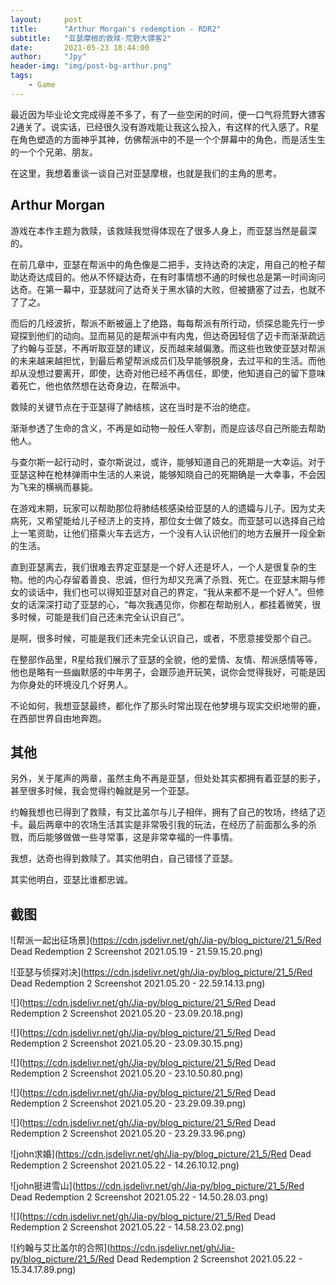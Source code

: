 ```yaml
---
layout:     post
title:      "Arthur Morgan's redemption - RDR2"
subtitle:   "亚瑟摩根的救赎-荒野大镖客2"
date:       2021-05-23 18:44:00
author:     "Jpy"
header-img: "img/post-bg-arthur.png"
tags:
    - Game
---
```

最近因为毕业论文完成得差不多了，有了一些空闲的时间，便一口气将荒野大镖客2通关了。说实话，已经很久没有游戏能让我这么投入，有这样的代入感了。R星在角色塑造的方面神乎其神，仿佛帮派中的不是一个个屏幕中的角色，而是活生生的一个个兄弟、朋友。

在这里，我想着重谈一谈自己对亚瑟摩根，也就是我们的主角的思考。

## Arthur Morgan

游戏在本作主题为救赎，该救赎我觉得体现在了很多人身上，而亚瑟当然是最深的。

在前几章中，亚瑟在帮派中的角色像是二把手，支持达奇的决定，用自己的枪子帮助达奇达成目的。他从不怀疑达奇，在有时事情想不通的时候也总是第一时间询问达奇。在第一幕中，亚瑟就问了达奇关于黑水镇的大败，但被搪塞了过去，也就不了了之。

而后的几经波折，帮派不断被逼上了绝路，每每帮派有所行动，侦探总能先行一步窥探到他们的动向。显而易见的是帮派中有内鬼，但达奇因轻信了迈卡而渐渐疏远了约翰与亚瑟，不再听取亚瑟的建议，反而越来越偏激。而这些也致使亚瑟对帮派的未来越来越担忧，到最后希望帮派成员们及早能够脱身，去过平和的生活。而他却从没想过要离开，即使，达奇对他已经不再信任，即使，他知道自己的留下意味着死亡，他也依然想在达奇身边，在帮派中。

救赎的关键节点在于亚瑟得了肺结核，这在当时是不治的绝症。

渐渐参透了生命的含义，不再是如动物一般任人宰割，而是应该尽自己所能去帮助他人。

与查尔斯一起行动时，查尔斯说过，或许，能够知道自己的死期是一大幸运。对于亚瑟这种在枪林弹雨中生活的人来说，能够知晓自己的死期确是一大幸事，不会因为飞来的横祸而暴毙。

在游戏末期，玩家可以帮助那位将肺结核感染给亚瑟的人的遗孀与儿子。因为丈夫病死，又希望能给儿子经济上的支持，那位女士做了妓女。而亚瑟可以选择自己给上一笔资助，让他们搭乘火车去远方，一个没有人认识他们的地方去展开一段全新的生活。

直到亚瑟离去，我们很难去界定亚瑟是一个好人还是坏人，一个人是很复杂的生物。他的内心存留着善良、忠诚，但行为却又充满了杀戮、死亡。在亚瑟末期与修女的谈话中，我们也可以得知亚瑟对自己的界定，“我从来都不是一个好人”。但修女的话深深打动了亚瑟的心，“每次我遇见你，你都在帮助别人，都挂着微笑，很多时候，可能是我们自己还未完全认识自己”。

是啊，很多时候，可能是我们还未完全认识自己，或者，不愿意接受那个自己。

在整部作品里，R星给我们展示了亚瑟的全貌，他的爱情、友情、帮派感情等等，他也是略有一些幽默感的中年男子，会跟莎迪开玩笑，说你会觉得我好，可能是因为你身处的环境没几个好男人。

不论如何，我想亚瑟最终，都化作了那头时常出现在他梦境与现实交织地带的鹿，在西部世界自由地奔跑。

## 其他

另外，关于尾声的两章，虽然主角不再是亚瑟，但处处其实都拥有着亚瑟的影子，甚至很多时候，我会觉得约翰就是另一个亚瑟。

约翰我想也已得到了救赎，有艾比盖尔与儿子相伴，拥有了自己的牧场，终结了迈卡。最后两章中的农场生活其实是非常吸引我的玩法，在经历了前面那么多的杀戮，而后能够做做一些寻常事，这是非常幸福的一件事情。

我想，达奇也得到救赎了。其实他明白，自己错怪了亚瑟。

其实他明白，亚瑟比谁都忠诚。

## 截图

![帮派一起出征场景](https://cdn.jsdelivr.net/gh/Jia-py/blog_picture/21_5/Red Dead Redemption 2 Screenshot 2021.05.19 - 21.59.15.20.png)

![亚瑟与侦探对决](https://cdn.jsdelivr.net/gh/Jia-py/blog_picture/21_5/Red Dead Redemption 2 Screenshot 2021.05.20 - 22.59.14.13.png)

![](https://cdn.jsdelivr.net/gh/Jia-py/blog_picture/21_5/Red Dead Redemption 2 Screenshot 2021.05.20 - 23.09.20.18.png)

![](https://cdn.jsdelivr.net/gh/Jia-py/blog_picture/21_5/Red Dead Redemption 2 Screenshot 2021.05.20 - 23.09.30.15.png)

![](https://cdn.jsdelivr.net/gh/Jia-py/blog_picture/21_5/Red Dead Redemption 2 Screenshot 2021.05.20 - 23.10.50.80.png)

![](https://cdn.jsdelivr.net/gh/Jia-py/blog_picture/21_5/Red Dead Redemption 2 Screenshot 2021.05.20 - 23.29.09.39.png)

![](https://cdn.jsdelivr.net/gh/Jia-py/blog_picture/21_5/Red Dead Redemption 2 Screenshot 2021.05.20 - 23.29.33.96.png)

![john求婚](https://cdn.jsdelivr.net/gh/Jia-py/blog_picture/21_5/Red Dead Redemption 2 Screenshot 2021.05.22 - 14.26.10.12.png)

![john挺进雪山](https://cdn.jsdelivr.net/gh/Jia-py/blog_picture/21_5/Red Dead Redemption 2 Screenshot 2021.05.22 - 14.50.28.03.png)

![](https://cdn.jsdelivr.net/gh/Jia-py/blog_picture/21_5/Red Dead Redemption 2 Screenshot 2021.05.22 - 14.58.23.02.png)

![约翰与艾比盖尔的合照](https://cdn.jsdelivr.net/gh/Jia-py/blog_picture/21_5/Red Dead Redemption 2 Screenshot 2021.05.22 - 15.34.17.89.png)
